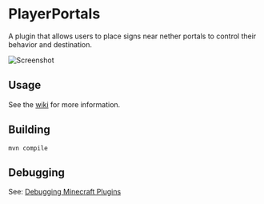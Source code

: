 # PlayerPortals

A plugin that allows users to place signs near nether portals to control their behavior and destination.

![Screenshot](https://github.com/acrawley/PlayerPortals/wiki/images/player-portals.png)

## Usage

See the [wiki](https://github.com/acrawley/PlayerPortals/wiki) for more information.

## Building

`mvn compile`

## Debugging

See: [Debugging Minecraft Plugins](https://github.com/acrawley/BasePluginLib/wiki/Debugging-Minecraft-Plugins)
